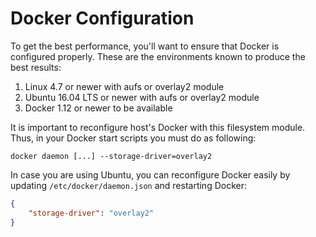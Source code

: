# Docker Configuration

To get the best performance, you'll want to ensure that Docker is configured properly. These are the environments known to produce the best results:

1) Linux 4.7 or newer with aufs or overlay2 module
2) Ubuntu 16.04 LTS or newer with aufs or overlay2 module
3) Docker 1.12 or newer to be available

It is important to reconfigure host's Docker with this filesystem module. Thus, in your Docker start scripts you must do as following:

```
docker daemon [...] --storage-driver=overlay2
```

In case you are using Ubuntu, you can reconfigure Docker easily by updating `/etc/docker/daemon.json` and restarting Docker:

```json
{
    "storage-driver": "overlay2"
}
```
